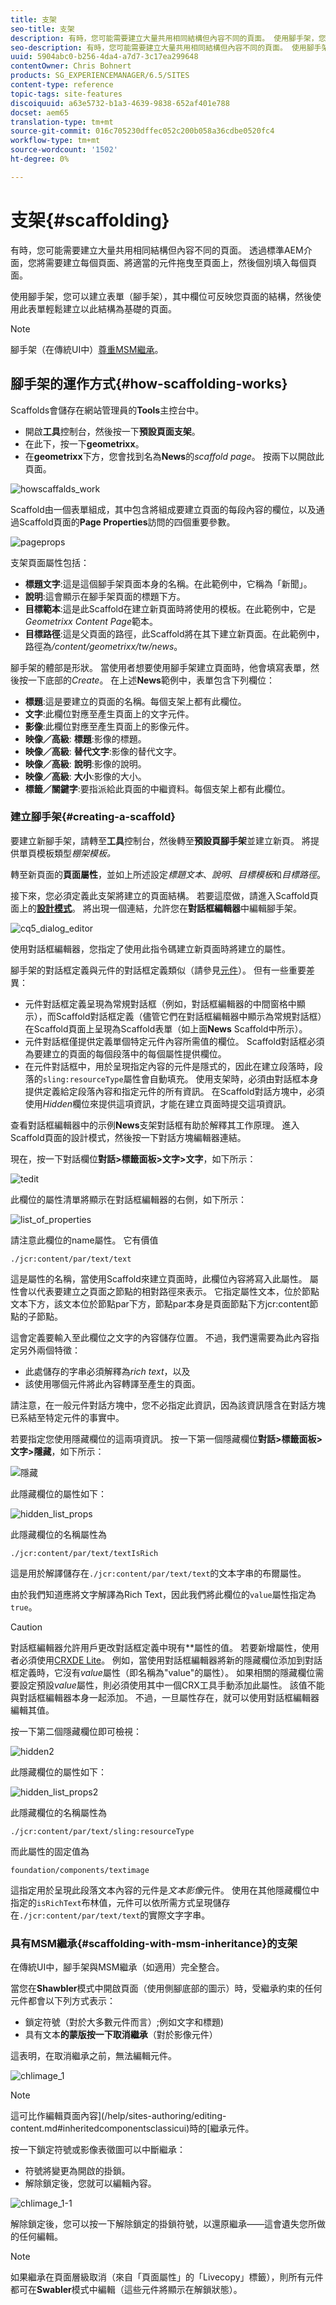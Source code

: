 ```yaml
---
title: 支架
seo-title: 支架
description: 有時，您可能需要建立大量共用相同結構但內容不同的頁面。 使用腳手架，您可以建立表單（腳手架），其中欄位可反映您頁面的結構，然後使用此表單輕鬆建立以此結構為基礎的頁面。
seo-description: 有時，您可能需要建立大量共用相同結構但內容不同的頁面。 使用腳手架，您可以建立表單（腳手架），其中欄位可反映您頁面的結構，然後使用此表單輕鬆建立以此結構為基礎的頁面。
uuid: 5904abc0-b256-4da4-a7d7-3c17ea299648
contentOwner: Chris Bohnert
products: SG_EXPERIENCEMANAGER/6.5/SITES
content-type: reference
topic-tags: site-features
discoiquuid: a63e5732-b1a3-4639-9838-652af401e788
docset: aem65
translation-type: tm+mt
source-git-commit: 016c705230dffec052c200b058a36cdbe0520fc4
workflow-type: tm+mt
source-wordcount: '1502'
ht-degree: 0%

---
```



# 支架{#scaffolding}

有時，您可能需要建立大量共用相同結構但內容不同的頁面。 透過標準AEM介面，您將需要建立每個頁面、將適當的元件拖曳至頁面上，然後個別填入每個頁面。

使用腳手架，您可以建立表單（腳手架），其中欄位可反映您頁面的結構，然後使用此表單輕鬆建立以此結構為基礎的頁面。

>[!NOTE]
>
>腳手架（在傳統UI中）[尊重MSM繼承](#scaffolding-with-msm-inheritance)。

## 腳手架的運作方式{#how-scaffolding-works}

Scaffolds會儲存在網站管理員的&#x200B;**Tools**&#x200B;主控台中。

* 開啟&#x200B;**工具**&#x200B;控制台，然後按一下&#x200B;**預設頁面支架**。
* 在此下，按一下&#x200B;**geometrixx**。
* 在&#x200B;**geometrixx**&#x200B;下方，您會找到名為&#x200B;**News**&#x200B;的&#x200B;*scaffold page*。 按兩下以開啟此頁面。

![howscaffalds_work](assets/howscaffolds_work.png)

Scaffold由一個表單組成，其中包含將組成要建立頁面的每段內容的欄位，以及通過Scaffold頁面的&#x200B;**Page Properties**&#x200B;訪問的四個重要參數。

![pageprops](assets/pageprops.png)

支架頁面屬性包括：

* **標題文字**:這是這個腳手架頁面本身的名稱。在此範例中，它稱為「新聞」。
* **說明**:這會顯示在腳手架頁面的標題下方。
* **目標範本**:這是此Scaffold在建立新頁面時將使用的模板。在此範例中，它是&#x200B;*Geometrixx Content Page*&#x200B;範本。
* **目標路徑**:這是父頁面的路徑，此Scaffold將在其下建立新頁面。在此範例中，路徑為&#x200B;*/content/geometrixx/tw/news*。

腳手架的體部是形狀。 當使用者想要使用腳手架建立頁面時，他會填寫表單，然後按一下底部的&#x200B;*Create*。 在上述&#x200B;**News**&#x200B;範例中，表單包含下列欄位：

* **標題**:這是要建立的頁面的名稱。每個支架上都有此欄位。
* **文字**:此欄位對應至產生頁面上的文字元件。
* **影像**:此欄位對應至產生頁面上的影像元件。
* **映像／高級**: **標題**:影像的標題。
* **映像／高級**: **替代文字**:影像的替代文字。
* **映像／高級**: **說明**:影像的說明。
* **映像／高級**: **大小**:影像的大小。
* **標籤／關鍵字**:要指派給此頁面的中繼資料。每個支架上都有此欄位。

### 建立腳手架{#creating-a-scaffold}

要建立新腳手架，請轉至&#x200B;**工具**&#x200B;控制台，然後轉至&#x200B;**預設頁腳手架**&#x200B;並建立新頁。 將提供單頁模板類型&#x200B;*棚架模板。*

轉至新頁面的&#x200B;**頁面屬性**，並如上所述設定&#x200B;*標題文本*、*說明*、*目標模板*&#x200B;和&#x200B;*目標路徑*。

接下來，您必須定義此支架將建立的頁面結構。 若要這麼做，請進入Scaffold頁面上的&#x200B;**[設計模式](/help/sites-authoring/page-authoring.md#sidekick)**。 將出現一個連結，允許您在&#x200B;**對話框編輯器**&#x200B;中編輯腳手架。

![cq5_dialog_editor](assets/cq5_dialog_editor.png)

使用對話框編輯器，您指定了使用此指令碼建立新頁面時將建立的屬性。

腳手架的對話框定義與元件的對話框定義類似（請參見[元件](/help/sites-developing/components.md)）。 但有一些重要差異：

* 元件對話框定義呈現為常規對話框（例如，對話框編輯器的中間窗格中顯示），而Scaffold對話框定義（儘管它們在對話框編輯器中顯示為常規對話框）在Scaffold頁面上呈現為Scaffold表單（如上面&#x200B;**News** Scaffold中所示）。
* 元件對話框僅提供定義單個特定元件內容所需值的欄位。 Scaffold對話框必須為要建立的頁面的每個段落中的每個屬性提供欄位。
* 在元件對話框中，用於呈現指定內容的元件是隱式的，因此在建立段落時，段落的`sling:resourceType`屬性會自動填充。 使用支架時，必須由對話框本身提供定義給定段落內容和指定元件的所有資訊。 在Scaffold對話方塊中，必須使用&#x200B;*Hidden*&#x200B;欄位來提供這項資訊，才能在建立頁面時提交這項資訊。

查看對話框編輯器中的示例&#x200B;**News**&#x200B;支架對話框有助於解釋其工作原理。 進入Scaffold頁面的設計模式，然後按一下對話方塊編輯器連結。

現在，按一下對話欄位&#x200B;**對話>標籤面板>文字>文字**，如下所示：

![tedit](assets/textedit.png)

此欄位的屬性清單將顯示在對話框編輯器的右側，如下所示：

![list_of_properties](assets/list_of_properties.png)

請注意此欄位的name屬性。 它有價值

`./jcr:content/par/text/text`

這是屬性的名稱，當使用Scaffold來建立頁面時，此欄位內容將寫入此屬性。 屬性會以代表要建立之頁面之節點的相對路徑來表示。 它指定屬性文本，位於節點文本下方，該文本位於節點par下方，節點par本身是頁面節點下方jcr:content節點的子節點。

這會定義要輸入至此欄位之文字的內容儲存位置。 不過，我們還需要為此內容指定另外兩個特徵：

* 此處儲存的字串必須解釋為&#x200B;*rich text*，以及
* 該使用哪個元件將此內容轉譯至產生的頁面。

請注意，在一般元件對話方塊中，您不必指定此資訊，因為該資訊隱含在對話方塊已系結至特定元件的事實中。

若要指定您使用隱藏欄位的這兩項資訊。 按一下第一個隱藏欄位&#x200B;**對話>標籤面板>文字>隱藏**，如下所示：

![隱藏](assets/hidden.png)

此隱藏欄位的屬性如下：

![hidden_list_props](assets/hidden_list_props.png)

此隱藏欄位的名稱屬性為

`./jcr:content/par/text/textIsRich`

這是用於解譯儲存在`./jcr:content/par/text/text`的文本字串的布爾屬性。

由於我們知道應將文字解譯為Rich Text，因此我們將此欄位的`value`屬性指定為`true`。

>[!CAUTION]
>
>對話框編輯器允許用戶更改對話框定義中現有&#x200B;**&#x200B;屬性的值。 若要新增屬性，使用者必須使用[CRXDE Lite](/help/sites-developing/developing-with-crxde-lite.md)。 例如，當使用對話框編輯器將新的隱藏欄位添加到對話框定義時，它沒有&#x200B;*value*&#x200B;屬性（即名稱為&quot;value&quot;的屬性）。 如果相關的隱藏欄位需要設定預設&#x200B;*value*&#x200B;屬性，則必須使用其中一個CRX工具手動添加此屬性。 該值不能與對話框編輯器本身一起添加。 不過，一旦屬性存在，就可以使用對話框編輯器編輯其值。

按一下第二個隱藏欄位即可檢視：

![hidden2](assets/hidden2.png)

此隱藏欄位的屬性如下：

![hidden_list_props2](assets/hidden_list_props2.png)

此隱藏欄位的名稱屬性為

`./jcr:content/par/text/sling:resourceType`

而此屬性的固定值為

`foundation/components/textimage`

這指定用於呈現此段落文本內容的元件是&#x200B;*文本影像*&#x200B;元件。 使用在其他隱藏欄位中指定的`isRichText`布林值，元件可以依所需方式呈現儲存在`./jcr:content/par/text/text`的實際文字字串。

### 具有MSM繼承{#scaffolding-with-msm-inheritance}的支架

在傳統UI中，腳手架與MSM繼承（如適用）完全整合。

當您在&#x200B;**Shawbler**&#x200B;模式中開啟頁面（使用側腳底部的圖示）時，受繼承約束的任何元件都會以下列方式表示：

* 鎖定符號（對於大多數元件而言）;例如文字和標題)
* 具有文本&#x200B;**的蒙版按一下取消繼承**（對於影像元件）

這表明，在取消繼承之前，無法編輯元件。

![chlimage_1](assets/chlimage_1.jpeg)

>[!NOTE]
>
>這可比作編輯頁面內容](/help/sites-authoring/editing-content.md#inheritedcomponentsclassicui)時的[繼承元件。

按一下鎖定符號或影像表徵圖可以中斷繼承：

* 符號將變更為開啟的掛鎖。
* 解除鎖定後，您就可以編輯內容。

![chlimage_1-1](assets/chlimage_1-1.jpeg)

解除鎖定後，您可以按一下解除鎖定的掛鎖符號，以還原繼承——這會遺失您所做的任何編輯。

>[!NOTE]
>
>如果繼承在頁面層級取消（來自「頁面屬性」的「Livecopy」標籤），則所有元件都可在&#x200B;**Swabler**&#x200B;模式中編輯（這些元件將顯示在解鎖狀態）。

